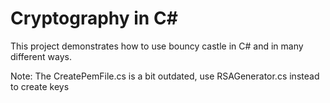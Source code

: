 # Cryptography in C#
This project demonstrates how to use bouncy castle in C# and in many different ways.

Note: The CreatePemFile.cs is a bit outdated, use RSAGenerator.cs instead to create keys
